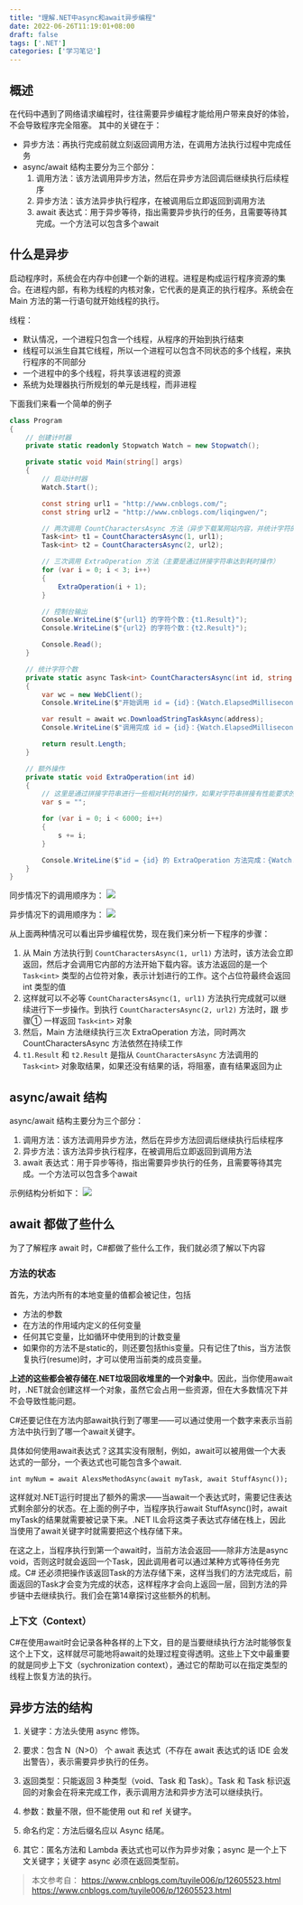 ```yaml
---
title: "理解.NET中async和await异步编程"
date: 2022-06-26T11:19:01+08:00
draft: false
tags: ['.NET']
categories: ['学习笔记']
---
```


## 概述

在代码中遇到了网络请求编程时，往往需要异步编程才能给用户带来良好的体验，不会导致程序完全阻塞。
其中的关键在于：
- 异步方法：再执行完成前就立刻返回调用方法，在调用方法执行过程中完成任务
- async/await 结构主要分为三个部分：
  1. 调用方法：该方法调用异步方法，然后在异步方法回调后继续执行后续程序
  2. 异步方法：该方法异步执行程序，在被调用后立即返回到调用方法
  3. await 表达式：用于异步等待，指出需要异步执行的任务，且需要等待其完成。一个方法可以包含多个await

## 什么是异步

启动程序时，系统会在内存中创建一个新的进程。进程是构成运行程序资源的集合。在进程内部，有称为线程的内核对象，它代表的是真正的执行程序。系统会在 Main 方法的第一行语句就开始线程的执行。

线程：
- 默认情况，一个进程只包含一个线程，从程序的开始到执行结束
- 线程可以派生自其它线程，所以一个进程可以包含不同状态的多个线程，来执行程序的不同部分
- 一个进程中的多个线程，将共享该进程的资源
- 系统为处理器执行所规划的单元是线程，而非进程

下面我们来看一个简单的例子
```csharp
class Program
{
    // 创建计时器
    private static readonly Stopwatch Watch = new Stopwatch();

    private static void Main(string[] args)
    {
        // 启动计时器
        Watch.Start();

        const string url1 = "http://www.cnblogs.com/";
        const string url2 = "http://www.cnblogs.com/liqingwen/";

        // 两次调用 CountCharactersAsync 方法（异步下载某网站内容，并统计字符的个数）
        Task<int> t1 = CountCharactersAsync(1, url1);
        Task<int> t2 = CountCharactersAsync(2, url2);

        // 三次调用 ExtraOperation 方法（主要是通过拼接字符串达到耗时操作）
        for (var i = 0; i < 3; i++)
        {
            ExtraOperation(i + 1);
        }

        // 控制台输出
        Console.WriteLine($"{url1} 的字符个数：{t1.Result}");
        Console.WriteLine($"{url2} 的字符个数：{t2.Result}");

        Console.Read();
    }

    // 统计字符个数
    private static async Task<int> CountCharactersAsync(int id, string address)
    {
        var wc = new WebClient();
        Console.WriteLine($"开始调用 id = {id}：{Watch.ElapsedMilliseconds} ms");

        var result = await wc.DownloadStringTaskAsync(address);
        Console.WriteLine($"调用完成 id = {id}：{Watch.ElapsedMilliseconds} ms");

        return result.Length;
    }

    // 额外操作
    private static void ExtraOperation(int id)
    {
        // 这里是通过拼接字符串进行一些相对耗时的操作，如果对字符串拼接有性能要求的话应该使用 StringBuilder
        var s = "";

        for (var i = 0; i < 6000; i++)
        {
            s += i;
        }

        Console.WriteLine($"id = {id} 的 ExtraOperation 方法完成：{Watch.ElapsedMilliseconds} ms");
    }
}
```

同步情况下的调用顺序为：
![](https://cdn.jsdelivr.net/gh/LesanOuO/images@master/img/async和await_正常调用时序图.PNG)

异步情况下的调用顺序为：
![](https://cdn.jsdelivr.net/gh/LesanOuO/images@master/img/async和await_异步调用时序图.PNG)

从上面两种情况可以看出异步编程优势，现在我们来分析一下程序的步骤：

1. 从 Main 方法执行到 `CountCharactersAsync(1, url1)` 方法时，该方法会立即返回，然后才会调用它内部的方法开始下载内容。该方法返回的是一个 `Task<int>` 类型的占位符对象，表示计划进行的工作。这个占位符最终会返回 int 类型的值
2. 这样就可以不必等 `CountCharactersAsync(1, url1)` 方法执行完成就可以继续进行下一步操作。到执行 `CountCharactersAsync(2, url2)`  方法时，跟 步骤① 一样返回 `Task<int>` 对象
3. 然后，Main 方法继续执行三次 ExtraOperation 方法，同时两次 CountCharactersAsync 方法依然在持续工作
4. `t1.Result` 和 `t2.Result` 是指从 `CountCharactersAsync` 方法调用的 `Task<int>` 对象取结果，如果还没有结果的话，将阻塞，直有结果返回为止

## async/await 结构
async/await 结构主要分为三个部分：
  1. 调用方法：该方法调用异步方法，然后在异步方法回调后继续执行后续程序
  2. 异步方法：该方法异步执行程序，在被调用后立即返回到调用方法
  3. await 表达式：用于异步等待，指出需要异步执行的任务，且需要等待其完成。一个方法可以包含多个await

示例结构分析如下：
![](https://cdn.jsdelivr.net/gh/LesanOuO/images@master/img/async和await_结构.PNG)

## await 都做了些什么
为了了解程序 await 时，C#都做了些什么工作，我们就必须了解以下内容

### 方法的状态
首先，方法内所有的本地变量的值都会被记住，包括

- 方法的参数
- 在方法的作用域内定义的任何变量
- 任何其它变量，比如循环中使用到的计数变量
- 如果你的方法不是static的，则还要包括this变量。只有记住了this，当方法恢复执行(resume)时，才可以使用当前类的成员变量。

**上述的这些都会被存储在.NET垃圾回收堆里的一个对象中**。因此，当你使用await时，.NET就会创建这样一个对象，虽然它会占用一些资源，但在大多数情况下并不会导致性能问题。

C#还要记住在方法内部await执行到了哪里——可以通过使用一个数字来表示当前方法中执行到了哪一个await关键字。

具体如何使用await表达式？这其实没有限制，例如，await可以被用做一个大表达式的一部分，一个表达式也可能包含多个await.

`int myNum = await AlexsMethodAsync(await myTask, await StuffAsync());`

这样就对.NET运行时提出了额外的需求——当await一个表达式时，需要记住表达式剩余部分的状态。在上面的例子中，当程序执行await StuffAsync()时，await myTask的结果就需要被记录下来。.NET IL会将这类子表达式存储在栈上，因此当使用了await关键字时就需要把这个栈存储下来。

在这之上，当程序执行到第一个await时，当前方法会返回——除非方法是async void，否则这时就会返回一个Task，因此调用者可以通过某种方式等待任务完成。C# 还必须把操作该返回Task的方法存储下来，这样当我们的方法完成后，前面返回的Task才会变为完成的状态，这样程序才会向上返回一层，回到方法的异步链中去继续执行。我们会在第14章探讨这些额外的机制。

### 上下文（Context）
C#在使用await时会记录各种各样的上下文，目的是当要继续执行方法时能够恢复这个上下文，这样就尽可能地将await的处理过程变得透明。这些上下文中最重要的就是同步上下文（sychronization context），通过它的帮助可以在指定类型的线程上恢复方法的执行。

## 异步方法的结构

1. 关键字：方法头使用 async 修饰。

2. 要求：包含 N（N>0） 个 await 表达式（不存在 await 表达式的话 IDE 会发出警告），表示需要异步执行的任务。

3. 返回类型：只能返回 3 种类型（void、Task 和 Task<T>）。Task 和 Task<T> 标识返回的对象会在将来完成工作，表示调用方法和异步方法可以继续执行。

4. 参数：数量不限，但不能使用 out 和 ref 关键字。

5. 命名约定：方法后缀名应以 Async 结尾。

6. 其它：匿名方法和 Lambda 表达式也可以作为异步对象；async 是一个上下文关键字；关键字 async 必须在返回类型前。

> 本文参考自：
> https://www.cnblogs.com/tuyile006/p/12605523.html
> https://www.cnblogs.com/tuyile006/p/12605523.html